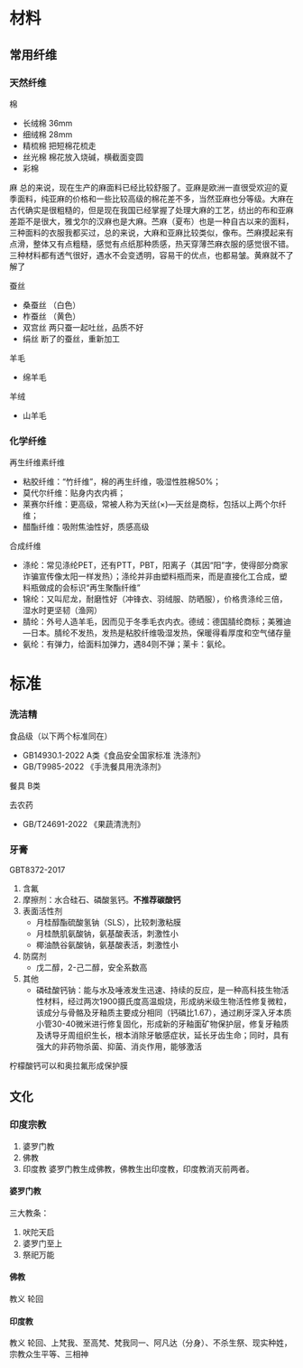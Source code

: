 # 材料
## 常用纤维
### 天然纤维
棉
- 长绒棉 36mm
- 细绒棉 28mm
- 精梳棉 把短棉花梳走
- 丝光棉 棉花放入烧碱，横截面变圆
- 彩棉

麻
总的来说，现在生产的麻面料已经比较舒服了。亚麻是欧洲一直很受欢迎的夏季面料，纯亚麻的价格和一些比较高级的棉花差不多，当然亚麻也分等级。大麻在古代确实是很粗糙的，但是现在我国已经掌握了处理大麻的工艺，纺出的布和亚麻差距不是很大，雅戈尔的汉麻也是大麻。苎麻（夏布）也是一种自古以来的面料，三种面料的衣服我都买过，总的来说，大麻和亚麻比较类似，像布。苎麻摸起来有点滑，整体又有点粗糙，感觉有点纸那种质感，热天穿薄苎麻衣服的感觉很不错。三种材料都有透气很好，遇水不会变透明，容易干的优点，也都易皱。黄麻就不了解了

蚕丝 
- 桑蚕丝 （白色）
- 柞蚕丝 （黄色）
- 双宫丝 两只蚕一起吐丝，品质不好
- 绢丝 断了的蚕丝，重新加工

羊毛
- 绵羊毛

羊绒
- 山羊毛
### 化学纤维
再生纤维素纤维
- 粘胶纤维：“竹纤维”，棉的再生纤维，吸湿性胜棉50%；
- 莫代尔纤维：贴身内衣内裤；
- 莱赛尔纤维：更高级，常被人称为天丝(×)—天丝是商标，包括以上两个尔纤维；
- 醋酯纤维：吸附焦油性好，质感高级

合成纤维
- 涤纶：常见涤纶PET，还有PTT，PBT，阳离子（其因“阳”字，使得部分商家诈骗宣传像太阳一样发热）；涤纶并非由塑料瓶而来，而是直接化工合成，塑料瓶做成的会标识“再生聚酯纤维”
- 锦纶：又叫尼龙，耐磨性好（冲锋衣、羽绒服、防晒服），价格贵涤纶三倍，湿水时更坚韧（渔网）
- 腈纶：外号人造羊毛，因而见于冬季毛衣内衣。德绒：德国腈纶商标；美雅迪—日本。腈纶不发热，发热是粘胶纤维吸湿发热，保暖得看厚度和空气储存量
- 氨纶：有弹力，给面料加弹力，遇84则不弹；莱卡：氨纶。


# 标准

### 洗洁精
食品级（以下两个标准同在）
- GB14930.1-2022 A类《食品安全国家标准 洗涤剂》
- GB/T9985-2022 《手洗餐具用洗涤剂》

餐具 B类

去农药
- GB/T24691-2022 《果蔬清洗剂》

### 牙膏
GBT8372-2017 
1. 含氟
2. 摩擦剂：水合硅石、磷酸氢钙。**不推荐碳酸钙**
3. 表面活性剂
    - 月桂醇酯硫酸氢钠（SLS），比较刺激粘膜
    - 月桂酰肌氨酸钠，氨基酸表活，刺激性小
    - 椰油酰谷氨酸钠，氨基酸表活，刺激性小
4. 防腐剂
    - 戊二醇，2-己二醇，安全系数高
5. 其他
    - 磷硅酸钙钠：能与水及唾液发生迅速、持续的反应，是一种高科技生物活性材料，经过两次1900摄氏度高温煅烧，形成纳米级生物活性修复微粒，该成分与骨骼及牙釉质主要成分相同（钙磷比1.67），通过刷牙深入牙本质小管30-40微米进行修复固化，形成新的牙釉面矿物保护层，修复牙釉质及诱导牙周组织生长，根本消除牙敏感症状，延长牙齿生命；同时，具有强大的非药物杀菌、抑菌、消炎作用，能够激活

柠檬酸钙可以和奥拉氟形成保护膜
## 文化
### 印度宗教
1. 婆罗门教
2. 佛教
3. 印度教
婆罗门教生成佛教，佛教生出印度教，印度教消灭前两者。
#### 婆罗门教
三大教条：
1. 吠陀天启
2. 婆罗门至上
3. 祭祀万能

#### 佛教
教义
轮回

#### 印度教
教义
轮回、上梵我、至高梵、梵我同一、阿凡达（分身）、不杀生祭、现实种姓，宗教众生平等、三相神